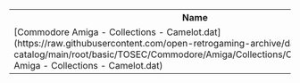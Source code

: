 <table>
<tr><th>Name</th><th>Size</th></tr>
<tr><td>
[Commodore Amiga - Collections - Camelot.dat](https://raw.githubusercontent.com/open-retrogaming-archive/dat-catalog/main/root/basic/TOSEC/Commodore/Amiga/Collections/Camelot/Commodore Amiga - Collections - Camelot.dat)
</td><td>67175</td></tr>
</table>
